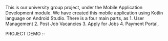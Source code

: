 This is our university group project, under the Mobile Application Development module. We have created this mobile application using Kotlin language on Android Studio. There is a four main parts, as 1. User Management 2. Post Job Vacancies 3. Apply for Jobs 4. Payment Portal,

  PROJECT DEMO :-
